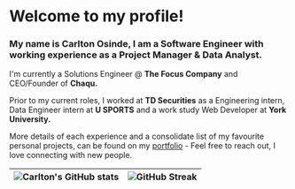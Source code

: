 # Welcome to my profile!

### My name is Carlton Osinde, I am a Software Engineer with working experience as a Project Manager & Data Analyst. 
I'm currently a Solutions Engineer @ **The Focus Company** and CEO/Founder of **Chaqu.**

Prior to my current roles, I worked at **TD Securities** as a Engineering intern, Data Engineer intern at **U SPORTS** and a work study Web Developer at **York University.**

More details of each experience and a consolidate list of my favourite personal projects, can be found on my [portfolio](https://carltonosinde.com/) - Feel free to reach out, I love connecting with new people.

![Carlton's GitHub stats](https://github-readme-stats.vercel.app/api?username=carltonosinde&count_private=true&theme=onedark)      |  ![GitHub Streak](https://github-readme-streak-stats.herokuapp.com/?user=carltonosinde&theme=dark)
:-------------------------:|:-------------------------:
